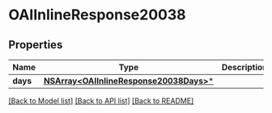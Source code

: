 # OAIInlineResponse20038

## Properties
Name | Type | Description | Notes
------------ | ------------- | ------------- | -------------
**days** | [**NSArray&lt;OAIInlineResponse20038Days&gt;***](OAIInlineResponse20038Days.md) |  | 

[[Back to Model list]](../README.md#documentation-for-models) [[Back to API list]](../README.md#documentation-for-api-endpoints) [[Back to README]](../README.md)


